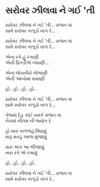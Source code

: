 # સરોવર ઝીલવા ને ગઈ 'તી

સરોવર ઝીલવા ને ગઈ 'તી... સજન વા  
સામે સરોવર કાળુડો નાગ રે...  

સરોવર ઝીલવા ને ગઈ 'તી... સજન વા  
સામે સરોવર કાળુડો નાગ રે...  

એના રંગે હું રંગાણી  
એની પ્રિતડીએ બંધાણી...  

એના લોચનીયે લોભાણી  
એની આંખોમાં સમાણી  

હો.. હો.. હો.. હો..  

સરોવર ઝીલવા ને ગઈ 'તી... સજન વા  
સામે સરોવર કાળુડો નાગ રે...  

તેજમાં દેહ કાંઈ ચમકે સજન વા  
નૈનમાં નીલમ ની જ્યોત રે  

હો મારું કાળજડું વિંધાણું  
મારૂ મનડું આજ મુંજાણુ  

મારુ અંગ આ ભીંજાણું  
તારા રંગે એ રંગાણું  

હો.. હો.. હો.. હો..  

સરોવર ઝીલવા ને ગઈ 'તી... સજન વા  
સામે સરોવર કાળુડો નાગ રે...  
